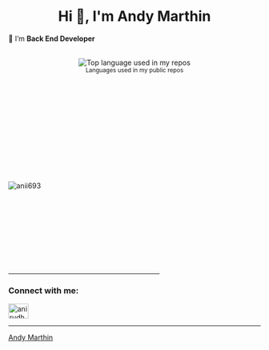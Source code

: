 <h1 align="center">Hi 👋, I'm Andy Marthin</h1>

🌱 I’m **Back End Developer**

<br />
<div align="center">
  <img width="" src="https://github-readme-stats.vercel.app/api/top-langs/?username=aralroca&layout=compact&hide_title=1&card_width=300" alt="Top language used in my repos" />
  <br />
  <small>Languages used in my public repos</small>
  <br />
  <br />
</div>

<br /><br /><br /><br /><br /><br /><br /><br /><br /><br />

<p>
  <img
    align="left"
    src="https://github-readme-streak-stats.herokuapp.com/?user=andymarthin&theme=dark"
    alt="anii693"
  />
</p>
<br /><br /><br /><br /><br /><br /><br /><br /><br /><br />
<hr width="60%" />
<h3 align="left">Connect with me:</h3>
<p align="left">
  <a href="https://linkedin.com/in/andymarthin" target="blank"
    ><img
      align="center"
      src="https://raw.githubusercontent.com/rahuldkjain/github-profile-readme-generator/master/src/images/icons/Social/linked-in-alt.svg"
      alt="anirudh-rai-072732220"
      height="30"
      width="40"
  /></a>

  ------ 
  [Andy Marthin](https://github.com/andymarthin)
</p>
